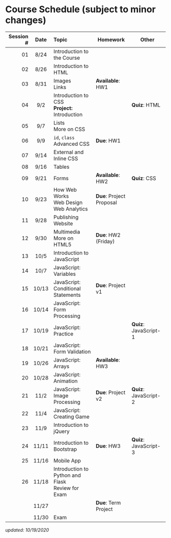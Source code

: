 # Course Schedule (subject to minor changes)

| Session # | Date  | Topic                                                | Homework                  | Other                  |
| --------: | :---: | :--------------------------------------------------- | ------------------------- | ---------------------- |
|        01 | 8/24  | Introduction to the Course                           |
|        02 | 8/26  | Introduction to HTML                                 |
|        03 | 8/31  | Images<br>Links                                      | **Available**: HW1        |
|        04 |  9/2  | Introduction to CSS<br>**Project:** Introduction     |                           | **Quiz**: HTML         |
|        05 |  9/7  | Lists<br>More on CSS                                 |                           |                        |
|        06 |  9/9  | `id`, `class`<br>Advanced CSS                        | **Due**: HW1              |
|        07 | 9/14  | External and Inline CSS                              |                           |
|        08 | 9/16  | Tables                                               |
|        09 | 9/21  | Forms                                                | **Available**: HW2        | **Quiz**: CSS          |
|        10 | 9/23  | How Web Works<br>Web Design<br>Web Analytics         | **Due**: Project Proposal |
|        11 | 9/28  | Publishing Website                                   |                           |
|        12 | 9/30  | Multimedia<br>More on HTML5                          | **Due**: HW2 (Friday)     |
|        13 | 10/5  | Introduction to JavaScript<br>                       |                           |
|        14 | 10/7  | JavaScript: Variables                                |                           |
|        15 | 10/13 | JavaScript: Conditional Statements                   | **Due**: Project v1       |                        |
|        16 | 10/14 | JavaScript: Form Processing                          |                           |                        |
|        17 | 10/19 | JavaScript: Practice                                 |                           | **Quiz**: JavaScript-1 |
|        18 | 10/21 | JavaScript: Form Validation                          |                           |
|        19 | 10/26 | JavaScript: Arrays                                   | **Available**: HW3        |
|        20 | 10/28 | JavaScript: Animation                                |
|        21 | 11/2  | JavaScript: Image Processing                         | **Due**: Project v2       | **Quiz**: JavaScript-2 |
|        22 | 11/4  | JavaScript: Creating Game                            |                           |                        |
|        23 | 11/9  | Introduction to jQuery                               |                           |                        |
|        24 | 11/11 | Introduction to Bootstrap                            | **Due**: HW3              | **Quiz**: JavaScript-3 |
|        25 | 11/16 | Mobile App                                           |                           |                        |
|        26 | 11/18 | Introduction to Python and Flask <br>Review for Exam |
|           | 11/27 |                                                      | **Due**: Term Project     |                        |
|           | 11/30 | Exam                                                 |                           |

*updated: 10/19/2020*